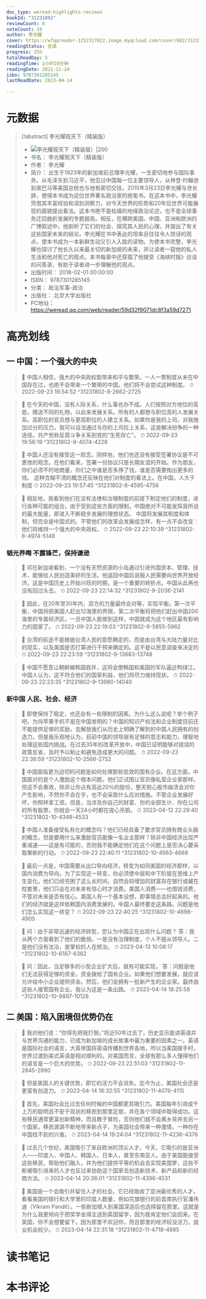 ```yaml
---
doc_type: weread-highlights-reviews
bookId: "31231802"
reviewCount: 0
noteCount: 19
author: 李光耀
cover: https://wfqqreader-1252317822.image.myqcloud.com/cover/802/31231802/t7_31231802.jpg
readingStatus: 在读
progress: 25%
totalReadDay: 5
readingTime: 1小时16分钟
readingDate: 2021-11-24
isbn: 9787301285145
lastReadDate: 2023-04-14

---
```

# 元数据
> [!abstract] 李光耀观天下（精装版）
> - ![ 李光耀观天下（精装版）|200](https://wfqqreader-1252317822.image.myqcloud.com/cover/802/31231802/t7_31231802.jpg)
> - 书名： 李光耀观天下（精装版）
> - 作者： 李光耀
> - 简介： 出生于1923年的新加坡前总理李光耀，一生密切地参与国际事务。从毛泽东到习近平，他见过中国每一位主要领导人，从林登·约翰逊到奥巴马等美国总统也与他有密切交往。2015年3月23日李光耀与世长辞，使得本书成为这位世界著名政治家的绝笔书。在这本书中，李光耀凭借其丰富经验和深刻洞察力，对今天世界的形势和20年后世界可能展现的面貌提出看法。这本书绝不是枯燥的地缘政治论述，也不是全球事务迂回曲折发展的专题报告。相反，在横跨美国、中国、亚洲和欧洲的广博叙述中，他剖析了它们的社会、探究其人民的心理，并提出了有关这些国家未来的结论。李光耀在书中表达的坦率且往往令人惊讶的观点，使本书成为一本新鲜生动又引人入胜的读物。为使本书完整，李光耀也探讨了他长久以来最关切的新加坡的未来，并让读者一窥他的私人生活和他对死亡的观点。本书每章中还穿插了他接受《海峡时报》访谈的问答录，有助于读者进一步理解他的观点。
> - 出版时间： 2018-02-01 00:00:00
> - ISBN： 9787301285145
> - 分类： 政治军事-政治
> - 出版社： 北京大学出版社
> - PC地址：https://weread.qq.com/web/reader/59d32f9071dc8f3a59d7271

# 高亮划线

## 一 中国：一个强大的中央

> 📌 中国人相信，强大的中央政权能带来和平与繁荣。一人一票制度从未在中国存在过，也绝不会带来一个繁荣的中国。他们将不会尝试这种制度。 
> ⏱ 2022-09-23 19:54:52 ^31231802-8-2662-2725

> 📌 在今天的中国，没有人际关系，什么事也办不成。人们按照对方地位的高低，赠送不同的礼物，以此来发展关系。所有的人都想与职位高的人发展关系。高职位的官员想与更高职位的人建立关系。如果你是我的上司，对我施加过分的压力，我可以设法通过与你的上司拉上关系，这是解决纷争的一种途径。共产党称反腐斗争关系到党的“生死存亡”。 
> ⏱ 2022-09-23 19:56:19 ^31231802-8-4074-4228

> 📌 中国人还没有接受这一观念。同样地，他们也还没有接受签署协议是不可更改的观念。在他们看来，签署一份协议只是长期友谊的开始。作为朋友，你们必须不时地商量，你们之中谁是否多挣了钱，谁是否需要掏出更多的钱。
   这种含糊不清的概念还反映在他们对制度的看法上。在中国，人大于制度 
> ⏱ 2022-09-23 19:57:45 ^31231802-8-4595-4756

> 📌 相反地，我看到他们在没有法律和治理制度的前提下制定他们的制度，进行各种可能的组合。由于受到这些方面的限制，中国绝对不可能发挥我所说的最大能量，即进入不断稳步发展的理想状态。
   中国将发展其制度和体制，但完全是中国式的。不管他们的改革会发展成怎样，有一点不会改变：他们将维持一个强大的中央政权。 
> ⏱ 2022-09-23 22:10:39 ^31231802-8-4974-5148

### 韬光养晦 不露锋芒，保持谦逊

> 📌 邓在新加坡看到，一个没有天然资源的小岛通过引进外国资本、管理、技术，能够给人民创造美好的生活。他返回中国后说服人民需要向世界开放经济。这是中国历史上开始兴旺的时期，是一个重要的转折点。中国从此再也没有回过头去。 
> ⏱ 2022-09-23 22:14:32 ^31231802-9-2036-2141

> 📌 因此，在20年至30年内，双方的力量最终会对等，实现平衡。第一次平衡，中国将把美国人赶出12海里的界限，第二次平衡将把他们赶出中国200海里的专属经济区。一旦中国人能做到这样，中国就成为这个地区最有影响力的国家了。 
> ⏱ 2022-09-23 22:19:03 ^31231802-9-5855-5962

> 📌 台湾的前途不是根据台湾人民的意愿确定的，而是由台湾与大陆力量对比的现实，以及美国是否打算进行干预来确定的。这不是以民意调查来决定的 
> ⏱ 2022-09-23 22:23:59 ^31231802-9-13683-13748

> 📌 中国不愿意让朝鲜被韩国吞并，这将会使韩国和美国的军队逼近鸭绿江。中国人认为，这不符合他们的国家利益，他们将尽力维持现状。 
> ⏱ 2022-09-23 22:23:35 ^31231802-9-13980-14040

### 新中国 人民、社会、经济

> 📌 即使保持了稳定，也还会有一些限制的因素。为什么这么说呢？举个例子吧，为何苹果手机不是在中国发明的？中国的知识产权法和企业制度目前还不能提供足够的奖励，去解放我们从历史上明确了解到的中国人民拥有的创造力。但是我乐观地认为，目前中国的领导层有足够的意志和能力，理智地处理这些国内挑战。在过去35年的改革开放中，中国已证明能够对错误的政策反省，及时予以制止和避免造成更大的问题。 
> ⏱ 2022-09-23 22:36:59 ^31231802-10-2566-2752

> 📌 中国面临更为迫切的问题是如何处理那些低效的国有企业。在这方面，中国面对的是个人激励这个根本问题。他们正试图让官员像私营企业家那样。但这不会奏效，除非让你占有高达20％的股份，整天担心股市崩溃会对你产生影响，不然你不会在乎，也不会采取什么应对措施。不管企业发展好坏，你照样拿工资。但是，当涉及你自己的财富、你的全部生计、你在公司的所有股票，你就会一天24小时都在提心吊胆。 
> ⏱ 2023-04-12 22:29:40 ^31231802-10-4348-4533

> 📌 中国人准备接受私有化的概念吗？他们已经具备了要求官员拥有商业头脑的概念，但是要用什么来激励官员能像一名业主那样？除非中国经济出现严重减速——这是有可能的，否则我不能确定他们在这个问题上是否决心要采取果断的行动。 
> ⏱ 2022-09-23 22:40:11 ^31231802-10-4563-4668

> 📌 最后一点是，中国需要从出口导向经济，转变为如同美国的经济那样，以国内消费为导向。为了实现这一转变，你必须使中层和中下阶层在思维上产生变化。他们已经穷困了这么长时间，自然会将增加的财富存在银行或藏在枕套里，他们只会在对未来有信心时才消费。美国人消费——也借钱消费，不管对未来是否有信心。美国人有一个基本设想，即事情总会好起来的。他们的经济就是这样依赖国内消费发展的。中国人最终要走这条路。问题是他们怎么实现这一转变？ 
> ⏱ 2022-09-23 22:40:25 ^31231802-10-4698-4905

> 📌 问：由于非常迅速的经济转型，您认为中国正在出现什么问题？
   答：我从两个方面看到了他们的脆弱。一是没有治理制度，个人不服从领导人。二是他们没有法治，是掌权的人在统治。 
> ⏱ 2023-04-13 10:08:17 ^31231802-10-6187-6382

> 📌 问：因此，当足够多的小型企业扩大后，就有可能实现。
   答：问题是他们无法获得足够的资金，资金拨给了国有企业。如果他们想要发展，就应该允许给中小企业提供资金。然后，他们会拥有一批新产生的企业家。最终由这些人接管国有企业。我认为这是一条出路。 
> ⏱ 2023-04-14 18:25:58 ^31231802-10-9897-10128

## 二 美国：陷入困境但优势仍在

> 📌 我对他们说：“你得先把我打倒。”将近50年过去了，历史显示能讲英语并与世界沟通的能力，已成为新加坡的成长故事中最为重要的因素之一。英语是国际社会的语言，大英帝国将英语传播到世界各地，所以当美国接手时，世界过渡到美式英语是相对顺利的。对美国而言，全球有那么多人懂得他们的语言是一个巨大的优势。 
> ⏱ 2022-09-23 22:51:03 ^31231802-11-2845-2990

> 📌 但是美国人的关键优势，即它的活力不会消失。迄今为止，美国社会还是更富有创造力。 
> ⏱ 2023-04-14 18:32:55 ^31231802-11-4076-4115

> 📌 首先，美国社会比过去任何时候的中国都更具吸引力。美国每年引进成千上万的聪明且不安于现状的移民到那里定居，并在各个领域中取得成功。这些移民通常更富创新精神，而且敢于冒险，否则他们就不会离乡背井去另一个国家。移民源源不断地带来新点子，为美国社会带来一种激情，一种你在中国找不到的兴奋。 
> ⏱ 2023-04-14 19:24:04 ^31231802-11-4236-4376

> 📌 过去几个世纪，美国吸引了来自欧洲的顶尖人才。今天，它吸引的是亚洲人——印度人、中国人、韩国人、日本人，甚至东南亚人。由于美国能接受这些移民，帮助他们融入，并为他们提供平等的机会去实现美国梦，这些不断被吸引进来的人才也反过来协助这个国家去创造新技术、新产品和新的经商方法。 
> ⏱ 2023-04-14 20:36:01 ^31231802-11-4396-4531

> 📌 美国是一个会吸引并留住人才的社会。它已经吸收了亚洲最优秀的人才。看看美国的银行和大学里的印度人数量，例如花旗银行的前首席执行官潘伟迪（Vikram Pandit）。一些新加坡人到美国深造后也选择留在那里。这就是为什么我更倾向于把奖学金得主送到英国留学，因为我肯定他们会回来。在英国，你不会想要留下，因为那里不欢迎你，而且那里的经济较没活力，就业机会较少。 
> ⏱ 2023-04-14 22:31:18 ^31231802-11-4718-4895

# 读书笔记

# 本书评论


